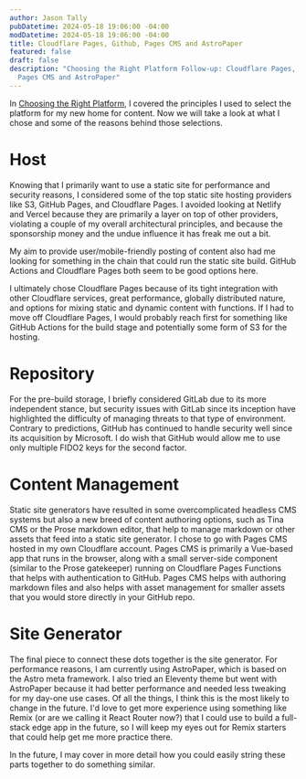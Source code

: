 ```yaml
---
author: Jason Tally
pubDatetime: 2024-05-18 19:06:00 -04:00
modDatetime: 2024-05-18 19:06:00 -04:00
title: Cloudflare Pages, Github, Pages CMS and AstroPaper
featured: false
draft: false
description: "Choosing the Right Platform Follow-up: Cloudflare Pages, Github,
  Pages CMS and AstroPaper"
---
```

In [Choosing the Right Platform](https://jasontally.com/posts/2024-05-16-choosing-the-right-platform/), I covered the principles I used to select the platform for my new home for content. Now we will take a look at what I chose and some of the reasons behind those selections.

# Host

Knowing that I primarily want to use a static site for performance and security reasons, I considered some of the top static site hosting providers like S3, GitHub Pages, and Cloudflare Pages. I avoided looking at Netlify and Vercel because they are primarily a layer on top of other providers, violating a couple of my overall architectural principles, and because the sponsorship money and the undue influence it has freak me out a bit.

<p style="text-align: start">My aim to provide user/mobile-friendly posting of content also had me looking for something in the chain that could run the static site build. GitHub Actions and Cloudflare Pages both seem to be good options here.</p><p style="text-align: start">I ultimately chose Cloudflare Pages because of its tight integration with other Cloudflare services, great performance, globally distributed nature, and options for mixing static and dynamic content with functions. If I had to move off Cloudflare Pages, I would probably reach first for something like GitHub Actions for the build stage and potentially some form of S3 for the hosting.</p>

# Repository

For the pre-build storage, I briefly considered GitLab due to its more independent stance, but security issues with GitLab since its inception have highlighted the difficulty of managing threats to that type of environment. Contrary to predictions, GitHub has continued to handle security well since its acquisition by Microsoft. I do wish that GitHub would allow me to use only multiple FIDO2 keys for the second factor.

# Content Management

Static site generators have resulted in some overcomplicated headless CMS systems but also a new breed of content authoring options, such as Tina CMS or the Prose markdown editor, that help to manage markdown or other assets that feed into a static site generator. I chose to go with Pages CMS hosted in my own Cloudflare account. Pages CMS is primarily a Vue-based app that runs in the browser, along with a small server-side component (similar to the Prose gatekeeper) running on Cloudflare Pages Functions that helps with authentication to GitHub. Pages CMS helps with authoring markdown files and also helps with asset management for smaller assets that you would store directly in your GitHub repo.

# Site Generator

The final piece to connect these dots together is the site generator. For performance reasons, I am currently using AstroPaper, which is based on the Astro meta framework. I also tried an Eleventy theme but went with AstroPaper because it had better performance and needed less tweaking for my day-one use cases. Of all the things, I think this is the most likely to change in the future. I'd love to get more experience using something like Remix (or are we calling it React Router now?) that I could use to build a full-stack edge app in the future, so I will keep my eyes out for Remix starters that could help get me more practice there.

In the future, I may cover in more detail how you could easily string these parts together to do something similar.